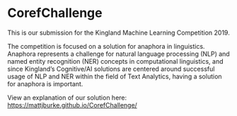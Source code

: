 # CorefChallenge
This is our submission for the Kingland Machine Learning Competition 2019.

The competition is focused on a solution for anaphora in linguistics. Anaphora represents a challenge for natural language processing (NLP) and named entity recognition (NER) concepts in computational linguistics, and since Kingland’s Cognitive/AI solutions are centered around successful usage of NLP and NER within the field of Text Analytics, having a solution for anaphora is important.

View an explanation of our solution here:
https://mattjburke.github.io/CorefChallenge/
